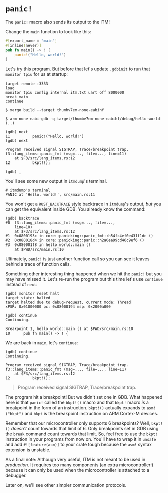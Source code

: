 # `panic!`

The `panic!` macro also sends its output to the ITM!

Change the `main` function to look like this:

``` rust
#[export_name = "main"]
#[inline(never)]
pub fn main() -> ! {
    panic!("Hello, world!")
}
```

Let's try this program. But before that let's update `.gdbinit` to run that
`monitor tpiu` for us at startup:

```
target remote :3333
load
monitor tpiu config internal itm.txt uart off 8000000
break main
continue
```

```
$ xargo build --target thumbv7em-none-eabihf

$ arm-none-eabi-gdb -q target/thumbv7em-none-eabihf/debug/hello-world
(..)

(gdb) next
11          panic!("Hello, world!")
(gdb) next

Program received signal SIGTRAP, Trace/breakpoint trap.
f3::lang_items::panic_fmt (msg=..., file=..., line=11)
    at $F3/src/lang_items.rs:12
12          bkpt!();

(gdb) _
```

You'll see some new output in `itmdump`'s terminal.

```
# itmdump's terminal
PANIC at 'Hello, world!', src/main.rs:11
```

You won't get a `RUST_BACKTRACE` style backtrace in `itmdump`'s output, *but*
you can get the equivalent inside GDB. You already know the command:

```
(gdb) backtrace
#0  f3::lang_items::panic_fmt (msg=..., file=...,
    line=10)
    at $F3/src/lang_items.rs:12
#1  0x0800193c in core::panicking::panic_fmt::h54fc4ef0e431f1de ()
#2  0x080018d4 in core::panicking::panic::h2a0ea99cd46c9ef6 ()
#3  0x080001f8 in hello_world::main ()
    at $PWD/src/main.rs:10
```

Ultimately, `panic!` is just another function call so you can see it leaves
behind a trace of function calls.

Something other interesting thing happened when we hit the `panic!` but you may
have missed it. Let's re-run the program but this time let's use `continue`
instead of `next`:

```
(gdb) monitor reset halt
target state: halted
target halted due to debug-request, current mode: Thread
xPSR: 0x01000000 pc: 0x08000194 msp: 0x2000a000

(gdb) continue
Continuing.

Breakpoint 1, hello_world::main () at $PWD/src/main.rs:10
10      pub fn main() -> ! {
```

We are back in `main`, let's `continue`:

```
(gdb) continue
Continuing.

Program received signal SIGTRAP, Trace/breakpoint trap.
f3::lang_items::panic_fmt (msg=..., file=..., line=11)
    at $F3/src/lang_items.rs:12
12          bkpt!();
```

> Program received signal SIGTRAP, Trace/breakpoint trap.

The program hit a breakpoint! But we didn't set one in GDB. What happened here
is that `panic!` called the `bkpt!()` macro and that `bkpt!` macro *is* a
breakpoint in the form of an instruction. `bkpt!()` actually expands to
`asm!("bkpt")` and `bkpt` is the breakpoint instruction on ARM Cortex-M devices.

Remember that our microcontroller only supports 6 breakpoints? Well, `bkpt!()`
*doesn't* count towards that limit of 6. Only breakpoints set in GDB using the
`break` command count towards that limit. So, feel free to use the `bkpt!`
instruction in your programs from now on. You'll have to wrap it in `unsafe` and
add `#![feature(asm)]` to your crate tough because the `asm!` syntax extension
is unstable.

As a final note: Although very useful, ITM is not meant to be used in
*production*. It requires too many components (an extra microcontroller!)
because it can only be used when the microcontroller is attached to a debugger.

Later on, we'll see other simpler communication protocols.
